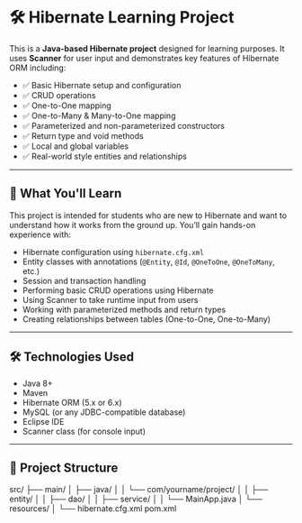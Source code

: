 # 🛠️ Hibernate Learning Project

This is a **Java-based Hibernate project** designed for learning purposes. It uses **Scanner** for user input and demonstrates key features of Hibernate ORM including:

- ✅ Basic Hibernate setup and configuration
- ✅ CRUD operations
- ✅ One-to-One mapping
- ✅ One-to-Many & Many-to-One mapping
- ✅ Parameterized and non-parameterized constructors
- ✅ Return type and void methods
- ✅ Local and global variables
- ✅ Real-world style entities and relationships

---

## 📘 What You'll Learn

This project is intended for students who are new to Hibernate and want to understand how it works from the ground up. You’ll gain hands-on experience with:

- Hibernate configuration using `hibernate.cfg.xml`
- Entity classes with annotations (`@Entity`, `@Id`, `@OneToOne`, `@OneToMany`, etc.)
- Session and transaction handling
- Performing basic CRUD operations using Hibernate
- Using Scanner to take runtime input from users
- Working with parameterized methods and return types
- Creating relationships between tables (One-to-One, One-to-Many)

---

## 🛠️ Technologies Used

- Java 8+
- Maven
- Hibernate ORM (5.x or 6.x)
- MySQL (or any JDBC-compatible database)
- Eclipse IDE
- Scanner class (for console input)

---

## 📂 Project Structure
src/
├── main/
│ ├── java/
│ │ └── com/yourname/project/
│ │ ├── entity/
│ │ ├── dao/
│ │ ├── service/
│ │ └── MainApp.java
│ └── resources/
│ └── hibernate.cfg.xml
pom.xml



